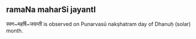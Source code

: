 ## ramaNa maharSi jayantI

रमण~महर्षि~जयन्ती is observed on Punarvasū nakṣhatram day of Dhanuḥ (solar) month.



